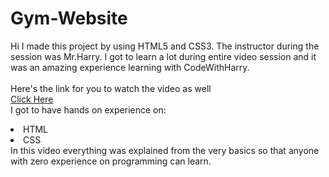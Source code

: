 # Gym-Website
Hi I made this project by using HTML5 and CSS3.
The instructor during the session was Mr.Harry. I got to
learn a lot during entire video session and it was an amazing experience learning with CodeWithHarry.
<br><br>Here's the link for you to watch the video as well<br>
<a href="https://www.youtube.com/watch?v=Sj5NX_br5WY&list=PLu0W_9lII9agiCUZYRsvtGTXdxkzPyItg&index=26">Click Here</a>
<br>I got to have hands on experience on:
<li>HTML
<li>CSS
<br>In this video everything was explained from the very basics so that
anyone with zero experience on programming can learn.

